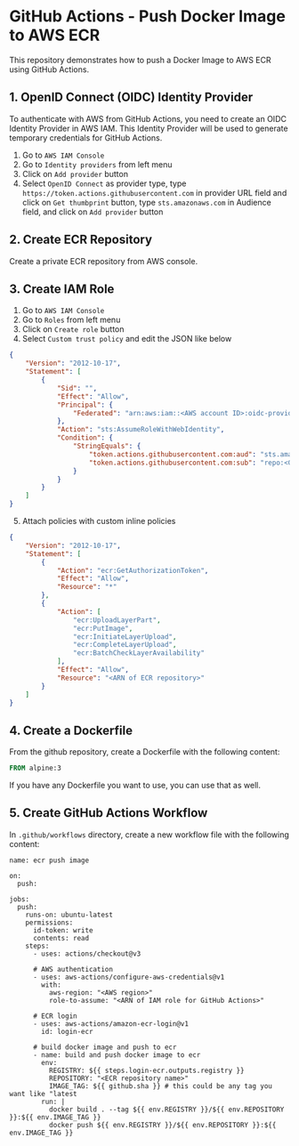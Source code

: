 # GitHub Actions - Push Docker Image to AWS ECR

This repository demonstrates how to push a Docker Image to AWS ECR using GitHub Actions.

## 1. OpenID Connect (OIDC) Identity Provider

To authenticate with AWS from GitHub Actions, you need to create an OIDC Identity Provider in AWS IAM. This Identity Provider will be used to generate temporary credentials for GitHub Actions.

1. Go to `AWS IAM Console`
2. Go to `Identity providers` from left menu
3. Click on `Add provider` button
4. Select `OpenID Connect` as provider type, type `https://token.actions.githubusercontent.com` in provider URL field and click on `Get thumbprint` button, type `sts.amazonaws.com` in Audience field, and click on `Add provider` button


## 2. Create ECR Repository

Create a private ECR repository from AWS console.

## 3. Create IAM Role

1. Go to `AWS IAM Console`
2. Go to `Roles` from left menu
3. Click on `Create role` button
4. Select `Custom trust policy` and edit the JSON like below

```json
{
    "Version": "2012-10-17",
    "Statement": [
        {
            "Sid": "",
            "Effect": "Allow",
            "Principal": {
                "Federated": "arn:aws:iam::<AWS account ID>:oidc-provider/token.actions.githubusercontent.com"
            },
            "Action": "sts:AssumeRoleWithWebIdentity",
            "Condition": {
                "StringEquals": {
                    "token.actions.githubusercontent.com:aud": "sts.amazonaws.com",
                    "token.actions.githubusercontent.com:sub": "repo:<GitHub User>/<GitHub Repo>:ref:refs/heads/<branch>"
                }
            }
        }
    ]
}
```

5. Attach policies with custom inline policies
```json
{
    "Version": "2012-10-17",
    "Statement": [
        {
            "Action": "ecr:GetAuthorizationToken",
            "Effect": "Allow",
            "Resource": "*"
        },
        {
            "Action": [
                "ecr:UploadLayerPart",
                "ecr:PutImage",
                "ecr:InitiateLayerUpload",
                "ecr:CompleteLayerUpload",
                "ecr:BatchCheckLayerAvailability"
            ],
            "Effect": "Allow",
            "Resource": "<ARN of ECR repository>"
        }
    ]
}
```


## 4. Create a Dockerfile

From the github repository, create a Dockerfile with the following content:

```Dockerfile
FROM alpine:3
```

If you have any Dockerfile you want to use, you can use that as well.

## 5. Create GitHub Actions Workflow

In `.github/workflows` directory, create a new workflow file with the following content:

```
name: ecr push image

on:
  push:

jobs:
  push:
    runs-on: ubuntu-latest
    permissions:
      id-token: write
      contents: read
    steps:
      - uses: actions/checkout@v3

      # AWS authentication
      - uses: aws-actions/configure-aws-credentials@v1
        with:
          aws-region: "<AWS region>"
          role-to-assume: "<ARN of IAM role for GitHub Actions>"

      # ECR login
      - uses: aws-actions/amazon-ecr-login@v1
        id: login-ecr

      # build docker image and push to ecr
      - name: build and push docker image to ecr
        env:
          REGISTRY: ${{ steps.login-ecr.outputs.registry }}
          REPOSITORY: "<ECR repository name>"
          IMAGE_TAG: ${{ github.sha }} # this could be any tag you want like "latest
        run: |
          docker build . --tag ${{ env.REGISTRY }}/${{ env.REPOSITORY }}:${{ env.IMAGE_TAG }}
          docker push ${{ env.REGISTRY }}/${{ env.REPOSITORY }}:${{ env.IMAGE_TAG }}
```
